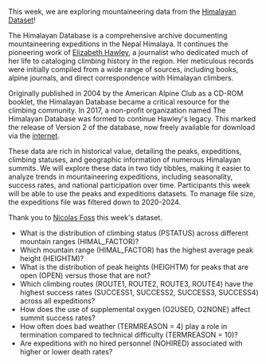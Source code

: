 This week, we are exploring mountaineering data from the [Himalayan Dataset](https://www.himalayandatabase.com/index.html)!

The Himalayan Database is a comprehensive archive documenting mountaineering expeditions in the Nepal Himalaya. It continues the pioneering work of [Elizabeth Hawley](https://www.himalayandatabase.com/history.html), a journalist who dedicated much of her life to cataloging climbing history in the region. Her meticulous records were initially compiled from a wide range of sources, including books, alpine journals, and direct correspondence with Himalayan climbers.

Originally published in 2004 by the American Alpine Club as a CD-ROM booklet, the Himalayan Database became a critical resource for the climbing community. In 2017, a non-profit organization named The Himalayan Database was formed to continue Hawley's legacy. This marked the release of Version 2 of the database, now freely available for download via the [internet](https://www.himalayandatabase.com/downloads.html).

These data are rich in historical value, detailing the peaks, expeditions, climbing statuses, and geographic information of numerous Himalayan summits. We will explore these data in two tidy tibbles, making it easier to analyze trends in mountaineering expeditions, including seasonality, success rates, and national participation over time.  Participants this week will be able to use the peaks and expeditions datasets.  To manage file size, the expeditions file was filtered down to 2020-2024.

Thank you to [Nicolas Foss](www.linkedin.com/in/nicolas-foss) this week's dataset.

* What is the distribution of climbing status (PSTATUS) across different mountain ranges (HIMAL_FACTOR)?
* Which mountain range (HIMAL_FACTOR) has the highest average peak height (HEIGHTM)?
* What is the distribution of peak heights (HEIGHTM) for peaks that are open (OPEN) versus those that are not?
* Which climbing routes (ROUTE1, ROUTE2, ROUTE3, ROUTE4) have the highest success rates (SUCCESS1, SUCCESS2, SUCCESS3, SUCCESS4) across all expeditions?
* How does the use of supplemental oxygen (O2USED, O2NONE) affect summit success rates?
* How often does bad weather (TERMREASON = 4) play a role in termination compared to technical difficulty (TERMREASON = 10)?
* Are expeditions with no hired personnel (NOHIRED) associated with higher or lower death rates?